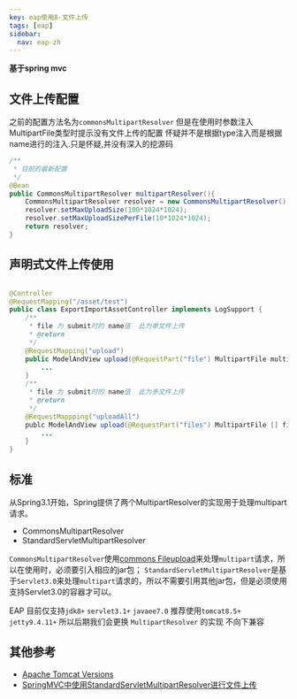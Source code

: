 ```yaml
---
key: eap使用8-文件上传
tags: [eap]
sidebar:
  nav: eap-zh
---
```


**基于spring mvc**

## 文件上传配置

之前的配置方法名为`commonsMultipartResolver` 但是在使用时参数注入MultipartFile类型时提示没有文件上传的配置 怀疑并不是根据type注入而是根据name进行的注入.只是怀疑,并没有深入的挖源码
```java
/**
 * 目前的最新配置 
 */
@Bean
public CommonsMultipartResolver multipartResolver(){
    CommonsMultipartResolver resolver = new CommonsMultipartResolver();
    resolver.setMaxUploadSize(100*1024*1024);
    resolver.setMaxUploadSizePerFile(10*1024*1024);
    return resolver;
}
```

## 声明式文件上传使用

```java

@Controller
@RequestMapping("/asset/test")
public class ExportImportAssetController implements LogSupport {
    /**
     * file 为 submit时的 name值  此为单文件上传
     * @return 
     */
    @RequestMapping("upload")
    public ModelAndView upload(@RequestPart("file") MultipartFile multipartFile){
        ...
    }
    /**
     * file 为 submit时的 name值  此为多文件上传
     * @return 
     */
    @RequestMappping("uploadAll")
    publc ModelAndView upload(@RequestPart("files") MultipartFile [] files){
        ...
    }
}
```
## 标准

从Spring3.1开始，Spring提供了两个MultipartResolver的实现用于处理multipart请求。

* CommonsMultipartResolver
* StandardServletMultipartResolver

`CommonsMultipartResolver`使用[commons Fileupload](http://mvnrepository.com/artifact/commons-fileupload/commons-fileupload)来处理`multipart`请求，所以在使用时，必须要引入相应的jar包； 
`StandardServletMultipartResolver`是基于`Servlet3.0`来处理`multipart`请求的，所以不需要引用其他jar包，但是必须使用支持Servlet3.0的容器才可以。 

EAP 目前仅支持`jdk8+` `servlet3.1+` `javaee7.0` 推荐使用`tomcat8.5+` `jetty9.4.11+` 所以后期我们会更换 `MultipartResolver` 的实现 不向下兼容

## 其他参考

* [Apache Tomcat Versions](http://tomcat.apache.org/whichversion.html)
* [SpringMVC中使用StandardServletMultipartResolver进行文件上传](https://blog.csdn.net/just4you/article/details/70233133)



